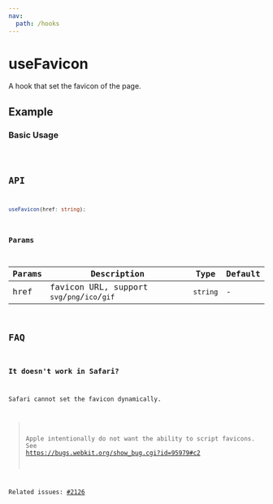 ```yaml
---
nav:
  path: /hooks
---
```


# useFavicon

A hook that set the favicon of the page.

## Example

### Basic Usage

<code src="./demo/demo1.tsx" />

## API

```typescript
useFavicon(href: string);
```

### Params

| Params | Description                                  | Type     | Default |
| ------ | -------------------------------------------- | -------- | ------- |
| href   | favicon URL, support `svg`/`png`/`ico`/`gif` | `string` | -       |

## FAQ

### It doesn't work in Safari?

Safari cannot set the favicon dynamically.

> Apple intentionally do not want the ability to script favicons. See https://bugs.webkit.org/show_bug.cgi?id=95979#c2

Related issues: [#2126](https://github.com/alibaba/hooks/issues/2126)
